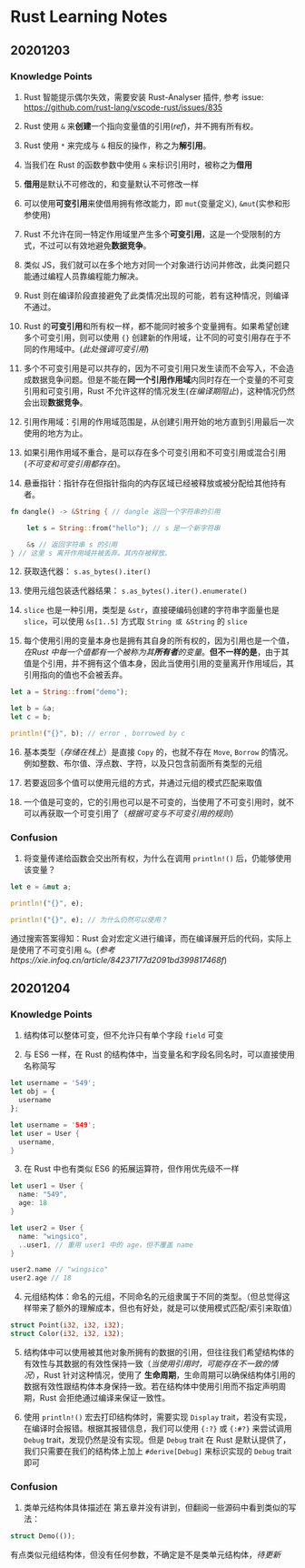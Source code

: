 # Rust Learning Notes


## 20201203

### Knowledge Points

1. Rust 智能提示偶尔失效，需要安装 Rust-Analyser 插件, 参考 issue: https://github.com/rust-lang/vscode-rust/issues/835

2. Rust 使用 `&` 来**创建**一个指向变量值的引用(*ref*)，并不拥有所有权。

3. Rust 使用 `*` 来完成与 `&` 相反的操作，称之为**解引用**。

4. 当我们在 Rust 的函数参数中使用 `&` 来标识引用时，被称之为**借用**

5. **借用**是默认不可修改的，和变量默认不可修改一样

6. 可以使用**可变引用**来使借用拥有修改能力，即 `mut`(变量定义), `&mut`(实参和形参使用)

7. Rust 不允许在同一特定作用域里产生多个**可变引用**，这是一个受限制的方式，不过可以有效地避免**数据竞争**。
  1. 类似 JS，我们就可以在多个地方对同一个对象进行访问并修改，此类问题只能通过编程人员靠编程能力解决。
  2. Rust 则在编译阶段直接避免了此类情况出现的可能，若有这种情况，则编译不通过。
  3. Rust 的**可变引用**和所有权一样，都不能同时被多个变量拥有。如果希望创建多个可变引用，则可以使用 `{}` 创建新的作用域，让不同的可变引用存在于不同的作用域中。(*此处强调可变引用*)

8. 多个不可变引用是可以共存的，因为不可变引用只发生读而不会写入，不会造成数据竞争问题。但是不能在**同一个引用作用域**内同时存在一个变量的不可变引用和可变引用，Rust 不允许这样的情况发生(*在编译期阻止*)，这种情况仍然会出现**数据竞争**。

9. 引用作用域：引用的作用域范围是，从创建引用开始的地方直到引用最后一次使用的地方为止。

10. 如果引用作用域不重合，是可以存在多个可变引用和不可变引用或混合引用(*不可变和可变引用都存在*)。

11. 悬垂指针：指针存在但指针指向的内存区域已经被释放或被分配给其他持有者。

```rust
fn dangle() -> &String { // dangle 返回一个字符串的引用

    let s = String::from("hello"); // s 是一个新字符串

    &s // 返回字符串 s 的引用
} // 这里 s 离开作用域并被丢弃。其内存被释放。
```

12. 获取迭代器： `s.as_bytes().iter()`

13. 使用元组包装迭代器结果： `s.as_bytes().iter().enumerate()`

14. `slice` 也是一种引用，类型是 `&str`，直接硬编码创建的字符串字面量也是 `slice`，可以使用 `&s[1..5]` 方式取 `String 或 &String` 的 `slice`

15. 每个使用引用的变量本身也是拥有其自身的所有权的，因为引用也是一个值，*在Rust 中每一个值都有一个被称为其**所有者**的变量*。**但不一样的是**，由于其值是个引用，并不拥有这个值本身，因此当使用引用的变量离开作用域后，其引用指向的值也不会被丢弃。

```rust
let a = String::from("demo");

let b = &a;
let c = b;

println!("{}", b); // error , borrowed by c
```

16. 基本类型（*存储在栈上*）是直接 `Copy` 的，也就不存在 `Move`, `Borrow` 的情况。例如整数、布尔值、浮点数、字符，以及只包含前面所有类型的元组

17. 若要返回多个值可以使用元组的方式，并通过元组的模式匹配来取值

18. 一个值是可变的，它的引用也可以是不可变的，当使用了不可变引用时，就不可以再获取一个可变引用了（*根据可变与不可变引用的规则*）


### Confusion


1. 将变量传递给函数会交出所有权，为什么在调用 `println!()` 后，仍能够使用该变量？

```rust
let e = &mut a;

println!("{}", e);

println!("{}", e); // 为什么仍然可以使用？
```

通过搜索答案得知：Rust 会对宏定义进行编译，而在编译展开后的代码，实际上是使用了不可变引用 `&`。(*参考https://xie.infoq.cn/article/84237177d2091bd399817468f*)




## 20201204

### Knowledge Points

1. 结构体可以整体可变，但不允许只有单个字段 `field` 可变

2. 与 ES6 一样，在 Rust 的结构体中，当变量名和字段名同名时，可以直接使用名称简写

```js
let username = '549';
let obj = { 
  username 
};
```

```rust
let username = '549';
let user = User {
  username,
}
```

3. 在 Rust 中也有类似 ES6 的拓展运算符，但作用优先级不一样

```rust
let user1 = User {
  name: "549",
  age: 18
}

let user2 = User {
  name: "wingsico",
  ..user1, // 重用 user1 中的 age，但不覆盖 name
}

user2.name // "wingsico"
user2.age // 18
```


4. 元组结构体：命名的元组，不同命名的元组隶属于不同的类型。（但总觉得这样带来了额外的理解成本，但也有好处，就是可以使用模式匹配/索引来取值）

```rust
struct Point(i32, i32, i32);
struct Color(i32, i32, i32);
```

5. 结构体中可以使用被其他对象所拥有的数据的引用，但往往我们希望结构体的有效性与其数据的有效性保持一致（*当使用引用时，可能存在不一致的情况*），Rust 针对这种情况，使用了 **生命周期**，生命周期可以确保结构体引用的数据有效性跟结构体本身保持一致。若在结构体中使用引用而不指定声明周期，Rust 会拒绝通过编译来保证一致性。

6. 使用 `println!()` 宏去打印结构体时，需要实现 `Display` trait，若没有实现，在编译时会报错。根据其报错信息，我们可以使用 `{:?}` 或 `{:#?}` 来尝试调用 `Debug` trait，发现仍然是没有实现。但是 `Debug` trait 在 Rust 是默认提供了，我们只需要在我们的结构体上加上 `#derive[Debug]` 来标识实现的 `Debug` trait 即可

### Confusion

1. 类单元结构体具体描述在 第五章并没有讲到，但翻阅一些源码中看到类似的写法：

```rust
struct Demo(());
```

有点类似元组结构体，但没有任何参数，不确定是不是类单元结构体，*待更新*